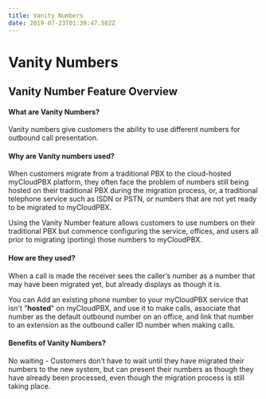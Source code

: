 ```yaml
---
title: Vanity Numbers
date: 2019-07-23T01:39:47.582Z
---
```

# Vanity Numbers
## Vanity Number Feature Overview
#### What are Vanity Numbers?

Vanity numbers give customers the ability to use different numbers for outbound call presentation. 

#### Why are Vanity numbers used?


When customers migrate from a traditional PBX to the cloud-hosted myCloudPBX platform, they often face the problem of numbers still being hosted on their traditional PBX during the migration process, or, a traditional telephone service such as ISDN or PSTN, or numbers that are not yet ready to be migrated to myCloudPBX. 

Using the Vanity Number feature allows customers to use numbers on their traditional PBX but commence configuring the service, offices, and users all prior to migrating (porting) those numbers to myCloudPBX. 

#### How are they used?

When a call is made the receiver sees the caller’s number as a number that may have been migrated yet, but already displays as though it is.

You can Add an existing phone number to your myCloudPBX service that isn't "**hosted**" on myCloudPBX, and use it to make calls, associate that number as the default outbound number on an office, and link that number to an extension as the outbound caller ID number when making calls.


#### Benefits of Vanity Numbers?
 
No waiting -  Customers don’t have to wait until they have migrated their numbers to the new system, but can present their numbers as though they have already been processed, even though the migration process is still taking place.
